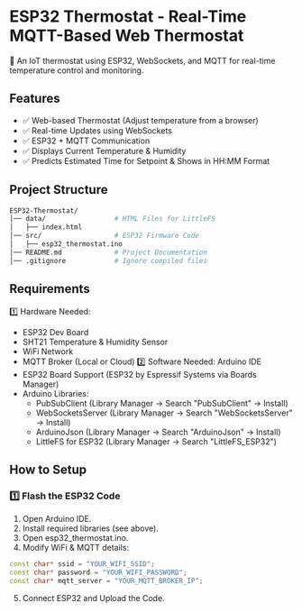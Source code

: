 # ESP32 Thermostat - Real-Time MQTT-Based Web Thermostat
🚀 An IoT thermostat using ESP32, WebSockets, and MQTT for real-time temperature control and monitoring.

## Features
- ✅ Web-based Thermostat (Adjust temperature from a browser)
- ✅ Real-time Updates using WebSockets
- ✅ ESP32 + MQTT Communication
- ✅ Displays Current Temperature & Humidity
- ✅ Predicts Estimated Time for Setpoint & Shows in HH:MM Format

## Project Structure
```graphql
ESP32-Thermostat/
│── data/                 # HTML Files for LittleFS
│   ├── index.html
│── src/                  # ESP32 Firmware Code
│   ├── esp32_thermostat.ino
│── README.md             # Project Documentation
│── .gitignore            # Ignore compiled files
```

## Requirements
1️⃣ Hardware Needed:
- ESP32 Dev Board
- SHT21 Temperature & Humidity Sensor
- WiFi Network
- MQTT Broker (Local or Cloud)
2️⃣ Software Needed:
Arduino IDE
- ESP32 Board Support (ESP32 by Espressif Systems via Boards Manager)
- Arduino Libraries:
  - PubSubClient (Library Manager → Search "PubSubClient" → Install)
  - WebSocketsServer (Library Manager → Search "WebSocketsServer" → Install)
  - ArduinoJson (Library Manager → Search "ArduinoJson" → Install)
  - LittleFS for ESP32 (Library Manager → Search "LittleFS_ESP32")

## How to Setup
### 1️⃣ Flash the ESP32 Code
1. Open Arduino IDE.
2. Install required libraries (see above).
3. Open esp32_thermostat.ino.
4. Modify WiFi & MQTT details:
```cpp
const char* ssid = "YOUR_WIFI_SSID";
const char* password = "YOUR_WIFI_PASSWORD";
const char* mqtt_server = "YOUR_MQTT_BROKER_IP";
```
5. Connect ESP32 and Upload the Code.
